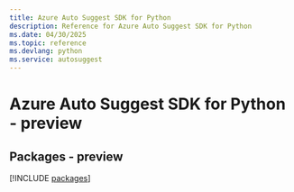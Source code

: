 ```yaml
---
title: Azure Auto Suggest SDK for Python
description: Reference for Azure Auto Suggest SDK for Python
ms.date: 04/30/2025
ms.topic: reference
ms.devlang: python
ms.service: autosuggest
---
```

# Azure Auto Suggest SDK for Python - preview
## Packages - preview
[!INCLUDE [packages](auto-suggest-index.md)]
